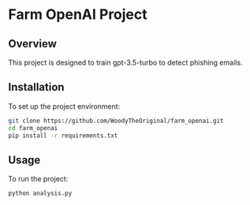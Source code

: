 # Farm OpenAI Project

## Overview
This project is designed to train gpt-3.5-turbo to detect phishing emails.


## Installation
To set up the project environment:
```bash
git clone https://github.com/WoodyTheOriginal/farm_openai.git
cd farm_openai
pip install -r requirements.txt
```

## Usage
To run the project:
```bash
python analysis.py
```
